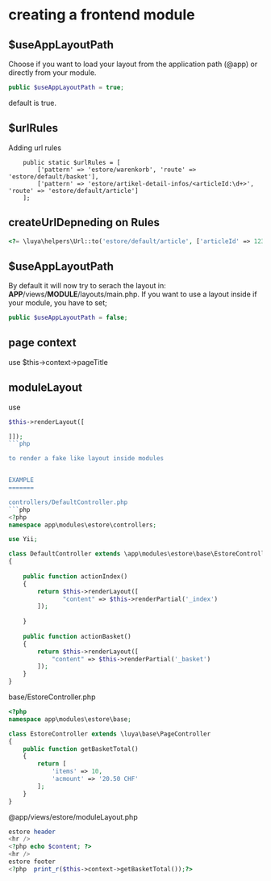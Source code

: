 creating a frontend module
==========================

$useAppLayoutPath
-----------------------

Choose if you want to load your layout from the application path (@app) or directly from your module. 

```php
public $useAppLayoutPath = true;
```
default is true.


$urlRules
---------
Adding url rules

```
    public static $urlRules = [
        ['pattern' => 'estore/warenkorb', 'route' => 'estore/default/basket'],
        ['pattern' => 'estore/artikel-detail-infos/<articleId:\d+>', 'route' => 'estore/default/article']
    ];
```

createUrlDepneding on Rules
---------------------------
```php
<?= \luya\helpers\Url::to('estore/default/article', ['articleId' => 123]); ?>
```

$useAppLayoutPath
-----------------

By default it will now try to serach the layout in: __APP__/views/__MODULE__/layouts/main.php. If you want to use a layout inside if your module, you have to set;
```php
public $useAppLayoutPath = false;
```

page context
------------

use $this->context->pageTitle

moduleLayout
------------

use 
```php
$this->renderLayout([

]]); 
```php

to render a fake like layout inside modules


EXAMPLE
=======

controllers/DefaultController.php
```php
<?php
namespace app\modules\estore\controllers;

use Yii;

class DefaultController extends \app\modules\estore\base\EstoreController
{
    
    public function actionIndex()
    {
        return $this->renderLayout([
               "content" => $this->renderPartial('_index')  
        ]);
        
    }
    
    public function actionBasket()
    {   
        return $this->renderLayout([
            "content" => $this->renderPartial('_basket')        
        ]);
    }
}
```
base/EstoreController.php
```php
<?php
namespace app\modules\estore\base;

class EstoreController extends \luya\base\PageController
{
    public function getBasketTotal()
    {
        return [
            'items' => 10,
            'acmount' => '20.50 CHF'
        ];
    }
}
```

@app/views/estore/moduleLayout.php
```php
estore header
<hr />
<?php echo $content; ?>
<hr />
estore footer
<?php  print_r($this->context->getBasketTotal());?>
```